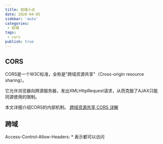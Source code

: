 ```yaml
---
title: 前端小点
date: 2020-04-05
sidebar: 'auto'
categories:
 - 前端
tags:
 - curs
publish: true
---
```


<!-- more -->

## CORS
CORS是一个W3C标准，全称是"跨域资源共享"（Cross-origin resource sharing）。

它允许浏览器向跨源服务器，发出XMLHttpRequest请求，从而克服了AJAX只能同源使用的限制。

本文详细介绍CORS的内部机制。
[跨域资源共享 CORS 详解](http://www.ruanyifeng.com/blog/2016/04/cors.html)


## 跨域

Access-Control-Allow-Headers: *    表示都可以访问